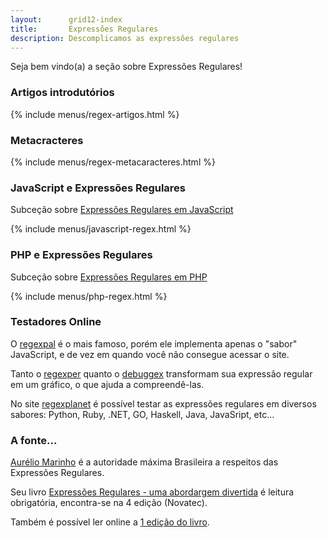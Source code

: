 ```yaml
---
layout:      grid12-index
title:       Expressões Regulares
description: Descomplicamos as expressões regulares
---
```


Seja bem vindo(a) a seção sobre Expressões Regulares!


### Artigos introdutórios

{% include menus/regex-artigos.html %}


### Metacracteres

{% include menus/regex-metacaracteres.html %}



### JavaScript e Expressões Regulares

Subceção sobre [Expressões Regulares em JavaScript](/regex/javascript-expressoes-regulares/)

{% include menus/javascript-regex.html %}



### PHP e Expressões Regulares

Subceção sobre [Expressões Regulares em PHP](/regex/php-expressoes-regulares/)

{% include menus/php-regex.html %}



### Testadores Online

O [regexpal](http://regexpal.com/ "link-externo") é o mais famoso, porém ele implementa apenas o "sabor" JavaScript, e de vez
em quando você não consegue acessar o site.

Tanto o [regexper](http://www.regexper.com/ "link-externo") quanto o [debuggex](https://www.debuggex.com/ "link-externo")
transformam sua expressão regular em um gráfico, o que ajuda a compreendê-las.

No site [regexplanet](http://www.regexplanet.com/ "link-externo") é possível testar as expressões regulares em diversos
sabores: Python, Ruby, .NET, GO, Haskell, Java, JavaSript, etc...



### A fonte...

[Aurélio Marinho](http://aurelio.net/regex/ "link-externo") é a autoridade máxima Brasileira a respeitos das Expressões
Regulares.

Seu livro [Expressões Regulares - uma abordargem divertida](http://www.piazinho.com.br/ "link-externo") é leitura obrigatória,
encontra-se na 4 edição
(Novatec).

Também é possível ler online a [1 edição do livro](http://aurelio.net/regex/guia/ "link-externo").


